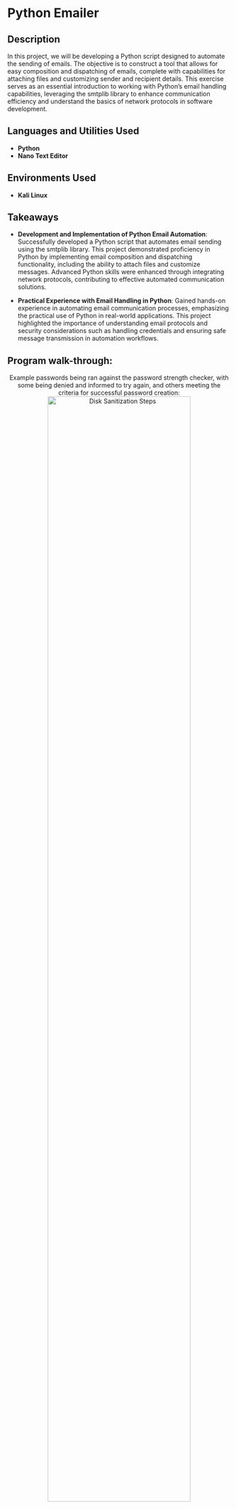 <h1>Python Emailer</h1>


<h2>Description</h2>
In this project, we will be developing a Python script designed to automate the sending of emails. The objective is to construct a tool that allows for easy composition and dispatching of emails, complete with capabilities for attaching files and customizing sender and recipient details. This exercise serves as an essential introduction to working with Python’s email handling capabilities, leveraging the smtplib library to enhance communication efficiency and understand the basics of network protocols in software development. <br />


<h2>Languages and Utilities Used</h2>

- <b>Python</b>
- <b>Nano Text Editor</b> 

<h2>Environments Used </h2>

- <b>Kali Linux</b> 

<h2>Takeaways</h2>

- <b>Development and Implementation of Python Email Automation</b>: Successfully developed a Python script that automates email sending using the smtplib library. This project demonstrated proficiency in Python by implementing email composition and dispatching functionality, including the ability to attach files and customize messages. Advanced Python skills were enhanced through integrating network protocols, contributing to effective automated communication solutions.

- <b>Practical Experience with Email Handling in Python</b>: Gained hands-on experience in automating email communication processes, emphasizing the practical use of Python in real-world applications. This project highlighted the importance of understanding email protocols and security considerations such as handling credentials and ensuring safe message transmission in automation workflows.


<h2>Program walk-through:</h2>

<p align="center">
Example passwords being ran against the password strength checker, with some being denied and informed to try again, and others meeting the criteria for successful password creation: <br/>
<img src="password strength check verification.PNG" height="80%" width="80%" alt="Disk Sanitization Steps"/>
<br />










</p>


<!--
 ```diff
- text in red
+ text in green
! text in orange
# text in gray
@@ text in purple (and bold)@@
```
--!>
